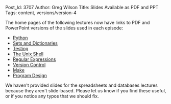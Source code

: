 Post_Id: 3707
Author: Greg Wilson
Title: Slides Available as PDF and PPT
Tags: content, versions/version-4

<p>The home pages of the following lectures now have links to PDF and PowerPoint versions of the slides used in each episode:</p>
<ul>
<li><a href="/4_0/python/">Python</a></li>
<li><a href="/4_0/setdict/">Sets and Dictionaries</a></li>
<li><a href="/4_0/test/">Testing</a></li>
<li><a href="/4_0/shell/">The Unix Shell</a></li>
<li><a href="/4_0/regexp/">Regular Expressions</a></li>
<li><a href="/4_0/vc/">Version Control</a></li>
<li><a href="/4_0/make/">Make</a></li>
<li><a href="/4_0/invperc/index.html">Program Design</a></li>
</ul>
<p>We haven't provided slides for the spreadsheets and databases lectures because they aren't slide-based. Please let us know if you find these useful, or if you notice any typos that we should fix.</p>
